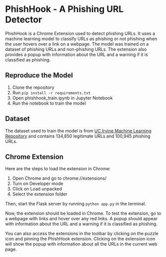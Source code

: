 # PhishHook - A Phishing URL Detector

PhishHook is a Chrome Extension used to detect phishing URLs. It uses a machine learning model to classify URLs as phishing or not phishing when the user hovers over a link on a webpage. The model was trained on a dataset of phishing URLs and non-phishing URLs. The extension also provides a popup with information about the URL and a warning if it is classified as phishing.

## Reproduce the Model

1. Clone the repository
2. Run `pip install -r requirements.txt`
3. Open phishhook_train.ipynb in Jupyter Notebook
4. Run the notebook to train the model

## Dataset

The dataset used to train the model is from [UC Irvine Machine Learning Repository](https://archive.ics.uci.edu/dataset/967/phiusiil+phishing+url+dataset) and contains 134,850 legitimate URLs and 100,945 phishing URLs.

## Chrome Extension

Here are the steps to load the extension in Chrome:
1. Open Chrome and go to chrome://extensions/
2. Turn on Developer mode
3. Click on Load unpacked
4. Select the extension folder

Then, start the Flask server by running `python app.py` in the terminal.

Now, the extension should be loaded in Chrome. To test the extension, go to a webpage with links and hover over any red links. A popup should appear with information about the URL and a warning if it is classified as phishing.

You can also access the extensions in the toolbar by clicking on the puzzle icon and pinning the PhishHook extension. Clicking on the extension icon will show the popup with information about all the URLs in the current web page.
